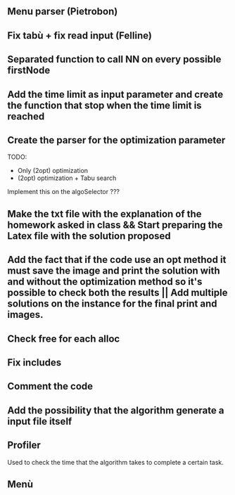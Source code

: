 

## Menu parser (Pietrobon)




## Fix tabù + fix read input (Felline)


































## Separated function to call NN on every possible firstNode

## Add the time limit as input parameter and create the function that stop when the time limit is reached

## Create the parser for the optimization parameter

TODO:
 - Only (2opt) optimization 
 - (2opt) optimization + Tabu search

 Implement this on the algoSelector ???

## Make the txt file with the explanation of the homework asked in class && Start preparing the Latex file with the solution proposed

## Add the fact that if the code use an opt method it must save the image and print the solution with and without the optimization method so it's possible to check both the results || Add multiple solutions on the instance for the final print and images. 

## Check free for each alloc







## Fix includes

## Comment the code

## Add the possibility that the algorithm generate a input file itself

## Profiler
Used to check the time that the algorithm takes to complete a certain task.

## Menù